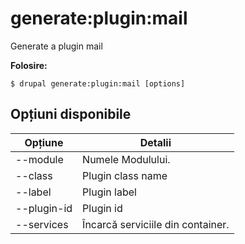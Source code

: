 # generate:plugin:mail
Generate a plugin mail

**Folosire:**
```
$ drupal generate:plugin:mail [options] 
```

## Opțiuni disponibile
Opțiune | Detalii
-------|-------------
--module | Numele Modulului.
--class | Plugin class name
--label | Plugin label
--plugin-id | Plugin id
--services | Încarcă serviciile din container.
